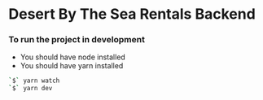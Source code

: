 # Desert By The Sea Rentals Backend

### To run the project in development

* You should have node installed
* You should have yarn installed
```sh
`$` yarn watch
`$` yarn dev
```